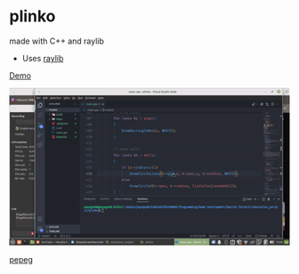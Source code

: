 # plinko
made with C++ and raylib

* Uses [raylib](https://www.raylib.com/)

[Demo](https://courageous-taffy-cb2960.netlify.app/)

<img src="https://github.com/pepega90/plinko/blob/main/preview.gif" />

[pepeg](https://lustrous-faun-7d31f7.netlify.app/)



